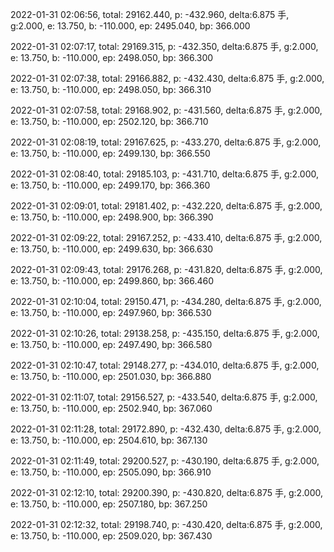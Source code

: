 2022-01-31 02:06:56, total: 29162.440, p: -432.960, delta:6.875 手, g:2.000, e: 13.750, b: -110.000, ep: 2495.040, bp: 366.000

2022-01-31 02:07:17, total: 29169.315, p: -432.350, delta:6.875 手, g:2.000, e: 13.750, b: -110.000, ep: 2498.050, bp: 366.300

2022-01-31 02:07:38, total: 29166.882, p: -432.430, delta:6.875 手, g:2.000, e: 13.750, b: -110.000, ep: 2498.050, bp: 366.310

2022-01-31 02:07:58, total: 29168.902, p: -431.560, delta:6.875 手, g:2.000, e: 13.750, b: -110.000, ep: 2502.120, bp: 366.710

2022-01-31 02:08:19, total: 29167.625, p: -433.270, delta:6.875 手, g:2.000, e: 13.750, b: -110.000, ep: 2499.130, bp: 366.550

2022-01-31 02:08:40, total: 29185.103, p: -431.710, delta:6.875 手, g:2.000, e: 13.750, b: -110.000, ep: 2499.170, bp: 366.360

2022-01-31 02:09:01, total: 29181.402, p: -432.220, delta:6.875 手, g:2.000, e: 13.750, b: -110.000, ep: 2498.900, bp: 366.390

2022-01-31 02:09:22, total: 29167.252, p: -433.410, delta:6.875 手, g:2.000, e: 13.750, b: -110.000, ep: 2499.630, bp: 366.630

2022-01-31 02:09:43, total: 29176.268, p: -431.820, delta:6.875 手, g:2.000, e: 13.750, b: -110.000, ep: 2499.860, bp: 366.460

2022-01-31 02:10:04, total: 29150.471, p: -434.280, delta:6.875 手, g:2.000, e: 13.750, b: -110.000, ep: 2497.960, bp: 366.530

2022-01-31 02:10:26, total: 29138.258, p: -435.150, delta:6.875 手, g:2.000, e: 13.750, b: -110.000, ep: 2497.490, bp: 366.580

2022-01-31 02:10:47, total: 29148.277, p: -434.010, delta:6.875 手, g:2.000, e: 13.750, b: -110.000, ep: 2501.030, bp: 366.880

2022-01-31 02:11:07, total: 29156.527, p: -433.540, delta:6.875 手, g:2.000, e: 13.750, b: -110.000, ep: 2502.940, bp: 367.060

2022-01-31 02:11:28, total: 29172.890, p: -432.430, delta:6.875 手, g:2.000, e: 13.750, b: -110.000, ep: 2504.610, bp: 367.130

2022-01-31 02:11:49, total: 29200.527, p: -430.190, delta:6.875 手, g:2.000, e: 13.750, b: -110.000, ep: 2505.090, bp: 366.910

2022-01-31 02:12:10, total: 29200.390, p: -430.820, delta:6.875 手, g:2.000, e: 13.750, b: -110.000, ep: 2507.180, bp: 367.250

2022-01-31 02:12:32, total: 29198.740, p: -430.420, delta:6.875 手, g:2.000, e: 13.750, b: -110.000, ep: 2509.020, bp: 367.430